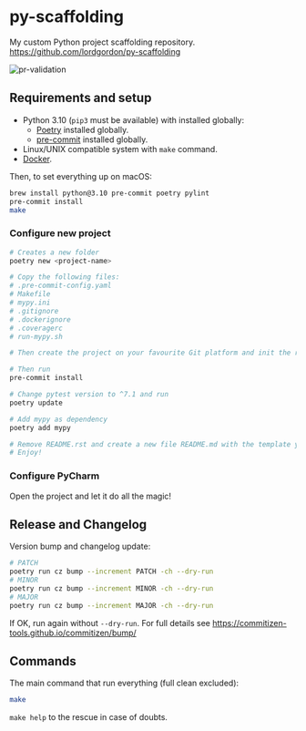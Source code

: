 # py-scaffolding
My custom Python project scaffolding repository.
https://github.com/lordgordon/py-scaffolding

![pr-validation](https://github.com/lordgordon/py-scaffolding/workflows/pr-validation/badge.svg?branch=main)

## Requirements and setup

- Python 3.10 (`pip3` must be available) with installed globally:
  - [Poetry](https://python-poetry.org) installed globally.
  - [pre-commit](https://pre-commit.com) installed globally.
- Linux/UNIX compatible system with `make` command.
- [Docker](https://www.docker.com/).

Then, to set everything up on macOS:
```sh
brew install python@3.10 pre-commit poetry pylint
pre-commit install
make
```

### Configure new project

```bash
# Creates a new folder
poetry new <project-name>

# Copy the following files:
# .pre-commit-config.yaml
# Makefile
# mypy.ini
# .gitignore
# .dockerignore
# .coveragerc
# run-mypy.sh

# Then create the project on your favourite Git platform and init the repository

# Then run
pre-commit install

# Change pytest version to ^7.1 and run
poetry update

# Add mypy as dependency
poetry add mypy

# Remove README.rst and create a new file README.md with the template you find in README_TEMPLATE.md. Fill the Introduction paragraph
# Enjoy!
```

### Configure PyCharm

Open the project and let it do all the magic!

## Release and Changelog

Version bump and changelog update:
```sh
# PATCH
poetry run cz bump --increment PATCH -ch --dry-run
# MINOR
poetry run cz bump --increment MINOR -ch --dry-run
# MAJOR
poetry run cz bump --increment MAJOR -ch --dry-run
```

If OK, run again without `--dry-run`. For full details see
https://commitizen-tools.github.io/commitizen/bump/

## Commands

The main command that run everything (full clean excluded):
```sh
make
```

`make help` to the rescue in case of doubts.
